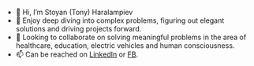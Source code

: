 - 👋 Hi, I’m Stoyan (Tony) Haralampiev
- 👀 Enjoy deep diving into complex problems, figuring out elegant solutions and driving projects forward.
- 💞️ Looking to collaborate on solving meaningful problems in the area of healthcare, education, electric vehicles and human consciousness.
- 📫 Can be reached on [LinkedIn](https://www.linkedin.com/in/stoyan-haralampiev-95753020) or [FB](https://www.facebook.com/stoyan.haralampiev).
